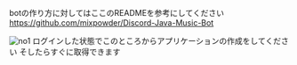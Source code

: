botの作り方に対してはここのREADMEを参考にしてください
https://github.com/mixpowder/Discord-Java-Music-Bot

![no1](https://user-images.githubusercontent.com/63492532/130355036-cc44df73-c628-4bc7-a73e-77f38391109b.png)
ログインした状態でこのところからアプリケーションの作成をしてください
そしたらすぐに取得できます
